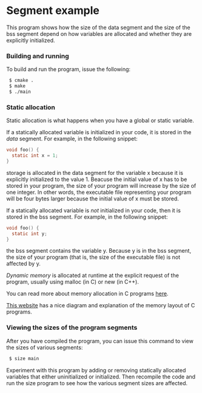 Segment example
===============

This program shows how the size of the data segment and the size of the bss segment depend on how variables are allocated and whether they are explicitly initialized.

### Building and running

To build and run the program, issue the following:

```bash
 $ cmake .
 $ make
 $ ./main
```

### Static allocation

Static allocation is what happens when you have a global or static variable.

If a statically allocated variable is initialized in your code, it is stored in the *data* segment. For example, in the following snippet:

```c
void foo() {
  static int x = 1;
}
```

storage is allocated in the data segment for the variable x because it is explicitly initialized to the value 1. Beacuse the initial value of x has to be stored in your program, the size of your program will increase by the size of one integer. In other words, the executable file representing your program will be four bytes larger because the initial value of x must be stored.

If a statically allocated variable is *not* initialized in your code, then it is stored in the bss segment. For example, in the following snippet:

```c
void foo() {
  static int y;
}
```

the bss segment contains the variable y. Because y is in the bss segment, the size of your program (that is, the size of the executable file) is not affected by y.

*Dynamic memory* is allocated at runtime at the explicit request of the program, usually using malloc (in C) or new (in C++).

You can read more about memory allocation in C programs [here](http://www.gnu.org/software/libc/manual/html_node/Memory-Allocation-and-C.html).

[This website](http://www.geeksforgeeks.org/memory-layout-of-c-program/) has a nice diagram and explanation of the memory layout of C programs.

### Viewing the sizes of the program segments

After you have compiled the program, you can issue this command to view the sizes of various segments:

```bash
 $ size main
```

Experiment with this program by adding or removing statically allocated variables that either  uninitialized or initialized. Then recompile the code and run the size program to see how the various segment sizes are affected.
